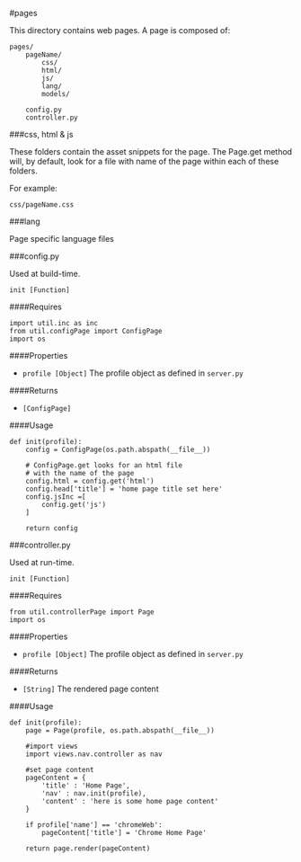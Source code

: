 #pages

This directory contains web pages.  A page is composed of:

	pages/
		pageName/
			css/
			html/
			js/
			lang/
			models/

		config.py
		controller.py

###css, html & js

These folders contain the asset snippets for the page.  The Page.get method will, by default, look for a file with name of the page within each of these folders.

For example:
	
	css/pageName.css

###lang

Page specific language files

###config.py

Used at build-time.  

`init [Function]`

####Requires

	import util.inc as inc
	from util.configPage import ConfigPage
	import os

####Properties

- `profile [Object]` The profile object as defined in `server.py`

####Returns

- `[ConfigPage]`

####Usage

	def init(profile):
		config = ConfigPage(os.path.abspath(__file__))
	
		# ConfigPage.get looks for an html file
		# with the name of the page
		config.html = config.get('html')
		config.head['title'] = 'home page title set here'
		config.jsInc =[
			config.get('js')
		]
	
		return config

###controller.py

Used at run-time.  

`init [Function]`

####Requires

	from util.controllerPage import Page
	import os

####Properties

- `profile [Object]` The profile object as defined in `server.py`

####Returns

- `[String]` The rendered page content

####Usage

	def init(profile):
		page = Page(profile, os.path.abspath(__file__))
	
		#import views
		import views.nav.controller as nav
	
		#set page content
		pageContent = {
			'title' : 'Home Page',
			'nav' : nav.init(profile),
			'content' : 'here is some home page content'
		}
	
		if profile['name'] == 'chromeWeb':
			pageContent['title'] = 'Chrome Home Page'
	
		return page.render(pageContent)